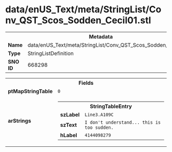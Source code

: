 <h1>data/enUS_Text/meta/StringList/Conv_QST_Scos_Sodden_Cecil01.stl</h1><table><tr><th colspan="100%">Metadata</th></tr><tr><td><b>Name</b></td><td>data/enUS_Text/meta/StringList/Conv_QST_Scos_Sodden_Cecil01.stl</td></tr><tr><td><b>Type</b></td><td>StringListDefinition</td></tr><tr><td><b>SNO ID</b></td><td>668298</td></tr></table>

<table><tr><th colspan="100%">Fields</th></tr><tr><td><b>ptMapStringTable</b></td><td><code>0</code></td></tr><tr><td><b>arStrings</b></td><td><table><tr><th colspan="100%">StringTableEntry</th></tr><tr><td><b>szLabel</b></td><td><code>Line3.A109C</code></td></tr><tr><td><b>szText</b></td><td><code>I don't understand... this is too sudden.</code></td></tr><tr><td><b>hLabel</b></td><td><code>4144098279</code></td></tr></table>


</td></tr></table>

